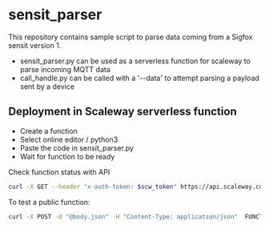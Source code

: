 # sensit_parser
This repository contains sample script to parse data coming from a Sigfox sensit version 1.

* sensit_parser.py can be used as a serverless function for scaleway to parse incoming MQTT data
* call_handle.py can be called with a '--data' to attempt parsing a payload sent by a device


## Deployment in Scaleway serverless function

* Create a function
* Select online editor / python3
* Paste the code in sensit_parser.py
* Wait for function to be ready


Check function status with API
```bash
curl -X GET --header "x-auth-token: $scw_token" https://api.scaleway.com/functions/v1alpha2/regions/fr-par/functions/
```

To test a public function:
```bash
curl -X POST -d "@body.json" -H "Content-Type: application/json"  FUNCTION_ENDPOINT

```
